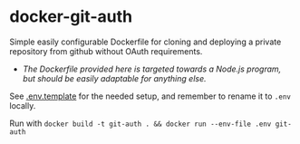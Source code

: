 # docker-git-auth

Simple easily configurable Dockerfile for cloning and deploying a private repository from github without OAuth requirements.

* *The Dockerfile provided here is targeted towards a Node.js program, but should be easily adaptable for anything else.*

See [.env.template](/.env.template) for the needed setup, and remember to rename it to `.env` locally.

Run with `docker build -t git-auth . && docker run --env-file .env git-auth`
